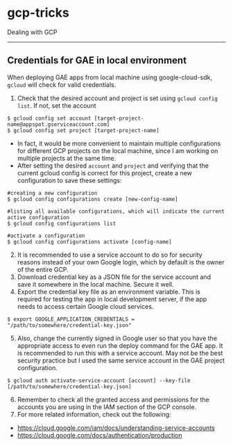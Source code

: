 # gcp-tricks
Dealing with GCP

---

## Credentials for GAE in local environment
When deploying GAE apps from local machine using google-cloud-sdk, `gcloud` will check for valid credentials.
1. Check that the desired account and project is set using `gcloud config list`. If not, set the account 
```
$ gcloud config set account [target-project-name@appspot.gserviceaccount.com]
$ gcloud config set project [target-project-name]
```
  - In fact, it would be more convenient to maintain multiple configurations for different GCP projects on the local machine, since I am working on multiple projects at the same time. 
  - After setting the desired `account` and `project` and verifying that the current gcloud config is correct for this project, create a new configuration to save these settings:
  ```
  #creating a new configuration
  $ gcloud config configurations create [new-config-name]
  
  #listing all available configurations, which will indicate the current active configuration
  $ gcloud config configurations list
  
  #activate a configuration
  $ gcloud config configurations activate [config-name]
  ```
  
2. It is recommended to use a service account to do so for security reasons instead of your own Google login, which by default is the owner of the entire GCP.
3. Download credential key as a JSON file for the service account and save it somewhere in the local machine. Secure it well.
4. Export the credential key file as an environment variable. This is required for testing the app in local development server, if the app needs to access certain Google cloud services.
```
$ export GOOGLE_APPLICATION_CREDENTIALS = "/path/to/somewhere/credential-key.json"
```
5. Also, change the currently signed in Google user so that you have the appropriate access to even run the deploy command for the GAE app. It is recommended to run this with a service account. May not be the best security practice but I used the same service account in the GAE project configuration.
```
$ gcloud auth activate-service-account [account] --key-file [/path/to/somewhere/credential-key.json]
```
6. Remember to check all the granted access and permissions for the accounts you are using in the IAM section of the GCP console.
7. For more related information, check out the following:
  - https://cloud.google.com/iam/docs/understanding-service-accounts
  - https://cloud.google.com/docs/authentication/production

